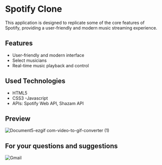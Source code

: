 # Spotify Clone 

This application is designed to replicate some of the core features of Spotify, providing a user-friendly and modern music streaming experience.

## Features

- User-friendly and modern interface
- Select musicians
- Real-time music playback and control
## Used Technologies
- HTML5
- CSS3 
-Javascript
- APIs: Spotify Web API, Shazam API

## Preview 
![Document5-ezgif com-video-to-gif-converter (1)](https://github.com/user-attachments/assets/bc0d03ba-12dd-4231-a5d9-c0700af58305)


## For your questions and suggestions
<a href="mailto:mehmet.polat2035@gmail.com" target="_blank" style="text-decoration: none;">
    <img src="https://img.shields.io/badge/Gmail-D14836.svg?style=for-the-badge&logo=Gmail&logoColor=white" alt="Gmail">
</a>
